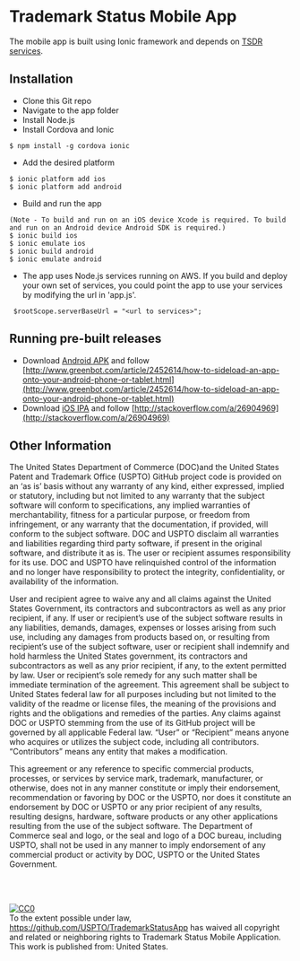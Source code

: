 Trademark Status Mobile App
=====================

The mobile app is built using Ionic framework and depends on [TSDR services](./../services).


## Installation

* Clone this Git repo
* Navigate to the app folder
* Install Node.js
* Install Cordova and Ionic
```
$ npm install -g cordova ionic
```
* Add the desired platform
```
$ ionic platform add ios
$ ionic platform add android
```
* Build and run the app
```
(Note - To build and run on an iOS device Xcode is required. To build and run on an Android device Android SDK is required.)
$ ionic build ios
$ ionic emulate ios
$ ionic build android
$ ionic emulate android
```
* The app uses Node.js services running on AWS. If you build and deploy your own set of services, you could point the app to use your services by modifying the url in 'app.js'. 
```
 $rootScope.serverBaseUrl = "<url to services>";
```
## Running pre-built releases
* Download [Android APK](.releases/android-release-unsigned.apk) and follow [http://www.greenbot.com/article/2452614/how-to-sideload-an-app-onto-your-android-phone-or-tablet.html](http://www.greenbot.com/article/2452614/how-to-sideload-an-app-onto-your-android-phone-or-tablet.html)
* Download [iOS IPA](.releases/TSDRMobile.ipa) and follow [http://stackoverflow.com/a/26904969](http://stackoverflow.com/a/26904969)

## Other Information
The United States Department of Commerce (DOC)and the United States Patent and Trademark Office (USPTO) GitHub project code is provided on an ‘as is’ basis without any warranty of any kind, either expressed, implied or statutory, including but not limited to any warranty that the subject software will conform to specifications, any implied warranties of merchantability, fitness for a particular purpose, or freedom from infringement, or any warranty that the documentation, if provided, will conform to the subject software.  DOC and USPTO disclaim all warranties and liabilities regarding third party software, if present in the original software, and distribute it as is.  The user or recipient assumes responsibility for its use. DOC and USPTO have relinquished control of the information and no longer have responsibility to protect the integrity, confidentiality, or availability of the information. 

User and recipient agree to waive any and all claims against the United States Government, its contractors and subcontractors as well as any prior recipient, if any.  If user or recipient’s use of the subject software results in any liabilities, demands, damages, expenses or losses arising from such use, including any damages from products based on, or resulting from recipient’s use of the subject software, user or recipient shall indemnify and hold harmless the United States government, its contractors and subcontractors as well as any prior recipient, if any, to the extent permitted by law.  User or recipient’s sole remedy for any such matter shall be immediate termination of the agreement.  This agreement shall be subject to United States federal law for all purposes including but not limited to the validity of the readme or license files, the meaning of the provisions and rights and the obligations and remedies of the parties. Any claims against DOC or USPTO stemming from the use of its GitHub project will be governed by all applicable Federal law. “User” or “Recipient” means anyone who acquires or utilizes the subject code, including all contributors. “Contributors” means any entity that makes a modification. 

This agreement or any reference to specific commercial products, processes, or services by service mark, trademark, manufacturer, or otherwise, does not in any manner constitute or imply their endorsement, recommendation or favoring by DOC or the USPTO, nor does it constitute an endorsement by DOC or USPTO or any prior recipient of any results, resulting designs, hardware, software products or any other applications resulting from the use of the subject software.  The Department of Commerce seal and logo, or the seal and logo of a DOC bureau, including USPTO, shall not be used in any manner to imply endorsement of any commercial product or activity by DOC, USPTO  or the United States Government.

<br />
<br />
<p xmlns:dct="http://purl.org/dc/terms/" xmlns:vcard="http://www.w3.org/2001/vcard-rdf/3.0#">
  <a rel="license"
     href="http://creativecommons.org/publicdomain/zero/1.0/">
    <img src="http://i.creativecommons.org/p/zero/1.0/88x31.png" style="border-style: none;" alt="CC0" />
  </a>
  <br />
  To the extent possible under law,
  <a rel="dct:publisher"
     href="https://github.com/USPTO/TrademarkStatusApp">https://github.com/USPTO/TrademarkStatusApp</a>
  has waived all copyright and related or neighboring rights to
  <span property="dct:title">Trademark Status Mobile Application</span>.
This work is published from:
<span property="vcard:Country" datatype="dct:ISO3166"
      content="US" about="https://github.com/USPTO/TrademarkStatusApp">
  United States</span>.
</p>
